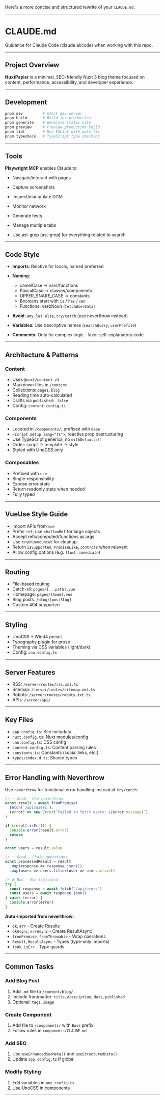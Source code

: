 Here's a more concise and structured rewrite of your `CLAUDE.md`:

---

# CLAUDE.md

Guidance for Claude Code (claude.ai/code) when working with this repo.

---

## Project Overview

**NuxtPapier** is a minimal, SEO-friendly Nuxt 3 blog theme focused on content, performance, accessibility, and developer experience.

---

## Development

```bash
pnpm dev         # Start dev server
pnpm build       # Build for production
pnpm generate    # Generate static site
pnpm preview     # Preview production build
pnpm lint        # Run ESLint with auto-fix
pnpm typecheck   # TypeScript type checking
```

---

## Tools

**Playwright MCP** enables Claude to:

* Navigate/interact with pages
* Capture screenshots
* Inspect/manipulate DOM
* Monitor network
* Generate tests
* Manage multiple tabs

* Use ast-grep (ast-grep) for everything related to search

---

## Code Style

* **Imports**: Relative for locals, named preferred
* **Naming**:

  * camelCase → vars/functions
  * PascalCase → classes/components
  * UPPER\_SNAKE\_CASE → constants
  * Booleans start with `is` / `has` / `can`
  * Functions: verbNoun (`fetchUserData`)
* **Avoid**: `any`, `let`, `else`, `try/catch` (use neverthrow instead)
* **Variables**: Use descriptive names (`searchQuery`, `userProfile`)
* **Comments**: Only for complex logic—favor self-explanatory code

---

## Architecture & Patterns

### Content

* Uses `@nuxt/content v3`
* Markdown files in `/content`
* Collections: `pages`, `blog`
* Reading time auto-calculated
* Drafts via `published: false`
* Config: `content.config.ts`

### Components

* Located in `/components/`, prefixed with `Base`
* `<script setup lang="ts">`, reactive prop destructuring
* Use TypeScript generics, no `withDefaults()`
* Order: script → template → style
* Styled with UnoCSS only

### Composables

* Prefixed with `use`
* Single-responsibility
* Expose error state
* Return readonly state when needed
* Fully typed

---

## VueUse Style Guide

* Import APIs from `vue`
* Prefer `ref`, use `shallowRef` for large objects
* Accept refs/computed/functions as args
* Use `tryOnUnmounted` for cleanup
* Return `isSupported`, `PromiseLike`, `controls` when relevant
* Allow config options (e.g. `flush`, `immediate`)

---

## Routing

* File-based routing
* Catch-all: `pages/[...path].vue`
* Homepage: `pages/(home).vue`
* Blog posts: `/blog/[postSlug]`
* Custom 404 supported

---

## Styling

* UnoCSS + Wind4 preset
* Typography plugin for prose
* Theming via CSS variables (light/dark)
* Config: `uno.config.ts`

---

## Server Features

* RSS: `/server/routes/rss.xml.ts`
* Sitemap: `/server/routes/sitemap.xml.ts`
* Robots: `/server/routes/robots.txt.ts`
* APIs: `/server/api/`

---

## Key Files

* `app.config.ts`: Site metadata
* `nuxt.config.ts`: Nuxt modules/config
* `uno.config.ts`: CSS config
* `content.config.ts`: Content parsing rules
* `constants.ts`: Constants (social links, etc.)
* `types/index.d.ts`: Shared types

---

## Error Handling with Neverthrow

Use `neverthrow` for functional error handling instead of `try/catch`:

```typescript
// ✅ Good - Use neverthrow
const result = await fromPromise(
  fetch('/api/users'),
  (error) => new Error(`Failed to fetch users: ${error.message}`)
)

if (result.isErr()) {
  console.error(result.error)
  return
}

const users = result.value

// ✅ Good - Chain operations
const processedResult = result
  .map(response => response.json())
  .map(users => users.filter(user => user.active))

// ❌ Bad - Use try/catch
try {
  const response = await fetch('/api/users')
  const users = await response.json()
} catch (error) {
  console.error(error)
}
```

**Auto-imported from neverthrow:**
- `ok`, `err` - Create Results
- `okAsync`, `errAsync` - Create ResultAsync
- `fromPromise`, `fromThrowable` - Wrap operations
- `Result`, `ResultAsync` - Types (type-only imports)
- `isOk`, `isErr` - Type guards

---

## Common Tasks

### Add Blog Post

1. Add `.md` file to `/content/blog/`
2. Include frontmatter: `title`, `description`, `date`, `published`
3. Optional: `tags`, `image`

### Create Component

1. Add file to `/components/` with `Base` prefix
2. Follow rules in `components/CLAUDE.md`

### Add SEO

1. Use `useEnhancedSeoMeta()` and `useStructuredData()`
2. Update `app.config.ts` if global

### Modify Styling

1. Edit variables in `uno.config.ts`
2. Use UnoCSS in components

---
